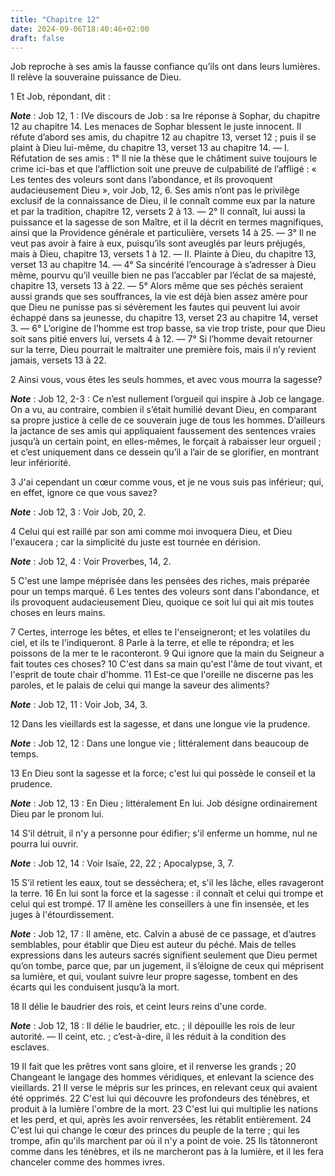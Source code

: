 ```yaml
---
title: "Chapitre 12"
date: 2024-09-06T18:40:46+02:00
draft: false
---
```



Job reproche à ses amis la fausse confiance qu’ils ont dans leurs lumières.
Il relève la souveraine puissance de Dieu.


1 Et Job, répondant, dit :

***Note*** :  Job 12, 1 : IVe discours de Job : sa Ire réponse à Sophar, du chapitre 12 au chapitre 14. Les menaces de Sophar blessent le juste innocent. Il réfute d’abord ses amis, du chapitre 12 au chapitre 13, verset 12 ; puis il se plaint à Dieu lui-même, du chapitre 13, verset 13 au chapitre 14. ― I. Réfutation de ses amis : 1° Il nie la thèse que le châtiment suive toujours le crime ici-bas et que l’affliction soit une preuve de culpabilité de l’affligé : « Les tentes des voleurs sont dans l’abondance, et ils provoquent audacieusement Dieu », voir Job, 12, 6. Ses amis n’ont pas le privilège exclusif de la connaissance de Dieu, il le connaît comme eux par la nature et par la tradition, chapitre 12, versets 2 à 13. ― 2° Il connaît, lui aussi la puissance et la sagesse de son Maître, et il la décrit en termes magnifiques, ainsi que la Providence générale et particulière, versets 14 à 25. ― 3° Il ne veut pas avoir à faire à eux, puisqu’ils sont aveuglés par leurs préjugés, mais à Dieu, chapitre 13, versets 1 à 12. ―
II. Plainte à Dieu, du chapitre 13, verset 13 au chapitre 14. ― 4° Sa sincérité l’encourage à s’adresser à Dieu même, pourvu qu’il veuille bien ne pas l’accabler par l’éclat de sa majesté, chapitre 13, versets 13 à 22. ― 5° Alors même que ses péchés seraient aussi grands que ses souffrances, la vie est déjà bien assez amère pour que Dieu ne punisse pas si sévèrement les fautes qui peuvent lui avoir échappé dans sa jeunesse, du chapitre 13, verset 23 au chapitre 14, verset 3. ― 6° L’origine de l’homme est trop basse, sa vie trop triste, pour que Dieu soit sans pitié envers lui, versets 4 à 12. ― 7° Si l’homme devait retourner sur la terre, Dieu pourrait le maltraiter une première fois, mais il n’y revient jamais, versets 13 à 22.


2 Ainsi vous, vous êtes les seuls hommes, et avec vous mourra la sagesse?

***Note*** :  Job 12, 2-3 : Ce n’est nullement l’orgueil qui inspire à Job ce langage. On a vu, au contraire, combien il s’était humilié devant Dieu, en comparant sa propre justice à celle de ce souverain juge de tous les hommes. D’ailleurs la jactance de ses amis qui appliquaient faussement des sentences vraies jusqu’à un certain point, en elles-mêmes, le forçait à rabaisser leur orgueil ; et c’est uniquement dans ce dessein qu’il a l’air de se glorifier, en montrant leur infériorité.

3 J'ai cependant un cœur comme vous, et je ne vous suis pas inférieur; qui, en effet, ignore ce que vous savez?

***Note*** :  Job 12, 3 : Voir Job, 20, 2.

4 Celui qui est raillé par son ami comme moi invoquera Dieu, et Dieu l'exaucera ; car la simplicité du juste est tournée en dérision.

***Note*** :  Job 12, 4 : Voir Proverbes, 14, 2.

5 C'est une lampe méprisée dans les pensées des riches, mais préparée pour un temps marqué. 6 Les tentes des voleurs sont dans l'abondance, et ils provoquent audacieusement Dieu, quoique ce soit lui qui ait mis toutes choses en leurs mains.


7 Certes, interroge les bêtes, et elles te l'enseigneront; et les volatiles du ciel, et ils te l'indiqueront. 8 Parle à la terre, et elle te répondra; et les poissons de la mer te le raconteront. 9 Qui ignore que la main du Seigneur a fait toutes ces choses? 10 C'est dans sa main qu'est l'âme de tout vivant, et l'esprit de toute chair d'homme. 11 Est-ce que l'oreille ne discerne pas les paroles, et le palais de celui qui mange la saveur des aliments?

***Note*** :  Job 12, 11 : Voir Job, 34, 3.

12 Dans les vieillards est la sagesse, et dans une longue vie la prudence.

***Note*** :  Job 12, 12 : Dans une longue vie ; littéralement dans beaucoup de temps.


13 En Dieu sont la sagesse et la force; c'est lui qui possède le conseil et la prudence.

***Note*** :  Job 12, 13 : En Dieu ; littéralement En lui. Job désigne ordinairement Dieu par le pronom lui.

14 S'il détruit, il n'y a personne pour édifier; s'il enferme un homme, nul ne pourra lui ouvrir.

***Note*** :  Job 12, 14 : Voir Isaïe, 22, 22 ; Apocalypse, 3, 7.

15 S'il retient les eaux, tout se desséchera; et, s'il les lâche, elles ravageront la terre. 16 En lui sont la force et la sagesse : il connaît et celui qui trompe et celui qui est trompé. 17 Il amène les conseillers à une fin insensée, et les juges à l'étourdissement.

***Note*** :  Job 12, 17 : Il amène, etc. Calvin a abusé de ce passage, et d’autres semblables, pour établir que Dieu est auteur du péché. Mais de telles expressions dans les auteurs sacrés signifient seulement que Dieu permet qu’on tombe, parce que, par un jugement, il s’éloigne de ceux qui méprisent sa lumière, et qui, voulant suivre leur propre sagesse, tombent en des écarts qui les conduisent jusqu’à la mort.

18 Il délie le baudrier des rois, et ceint leurs reins d'une corde.

***Note*** :  Job 12, 18 : Il délie le baudrier, etc. ; il dépouille les rois de leur autorité. ― Il ceint, etc. ; c’est-à-dire, il les réduit à la condition des esclaves.

19 Il fait que les prêtres vont sans gloire, et il renverse les grands ; 20 Changeant le langage des hommes véridiques, et enlevant la science des vieillards. 21 Il verse le mépris sur les princes, en relevant ceux qui avaient été opprimés. 22 C'est lui qui découvre les profondeurs des ténèbres, et produit à la lumière l'ombre de la mort. 23 C'est lui qui multiplie les nations et les perd, et qui, après les avoir renversées, les rétablit entièrement. 24 C'est lui qui change le cœur des princes du peuple de la terre ; qui les trompe, afin qu'ils marchent par où il n'y a point de voie. 25 Ils tâtonneront comme dans les ténèbres, et ils ne marcheront pas à la lumière, et il les fera chanceler comme des hommes ivres.

